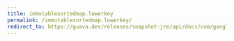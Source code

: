 ```yaml
---
title: immutablesortedmap.lowerkey
permalink: /immutablesortedmap.lowerkey/
redirect_to: https://guava.dev/releases/snapshot-jre/api/docs/com/google/common/collect/ImmutableSortedMap.html#lowerKey-K-
---
```

